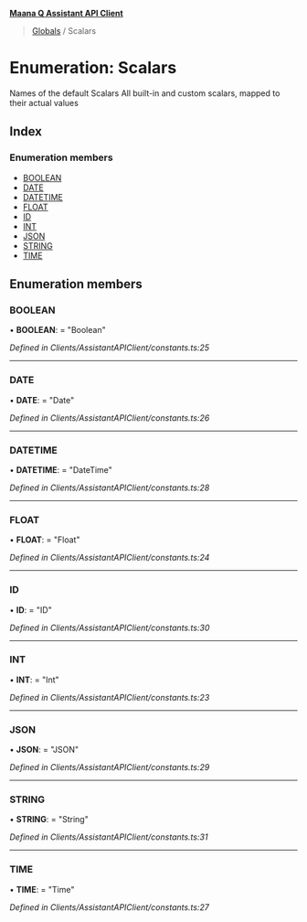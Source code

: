 **[Maana Q Assistant API Client](../README.md)**

> [Globals](../README.md) / Scalars

# Enumeration: Scalars

Names of the default Scalars
All built-in and custom scalars, mapped to their actual values

## Index

### Enumeration members

* [BOOLEAN](scalars.md#boolean)
* [DATE](scalars.md#date)
* [DATETIME](scalars.md#datetime)
* [FLOAT](scalars.md#float)
* [ID](scalars.md#id)
* [INT](scalars.md#int)
* [JSON](scalars.md#json)
* [STRING](scalars.md#string)
* [TIME](scalars.md#time)

## Enumeration members

### BOOLEAN

•  **BOOLEAN**:  = "Boolean"

*Defined in Clients/AssistantAPIClient/constants.ts:25*

___

### DATE

•  **DATE**:  = "Date"

*Defined in Clients/AssistantAPIClient/constants.ts:26*

___

### DATETIME

•  **DATETIME**:  = "DateTime"

*Defined in Clients/AssistantAPIClient/constants.ts:28*

___

### FLOAT

•  **FLOAT**:  = "Float"

*Defined in Clients/AssistantAPIClient/constants.ts:24*

___

### ID

•  **ID**:  = "ID"

*Defined in Clients/AssistantAPIClient/constants.ts:30*

___

### INT

•  **INT**:  = "Int"

*Defined in Clients/AssistantAPIClient/constants.ts:23*

___

### JSON

•  **JSON**:  = "JSON"

*Defined in Clients/AssistantAPIClient/constants.ts:29*

___

### STRING

•  **STRING**:  = "String"

*Defined in Clients/AssistantAPIClient/constants.ts:31*

___

### TIME

•  **TIME**:  = "Time"

*Defined in Clients/AssistantAPIClient/constants.ts:27*
